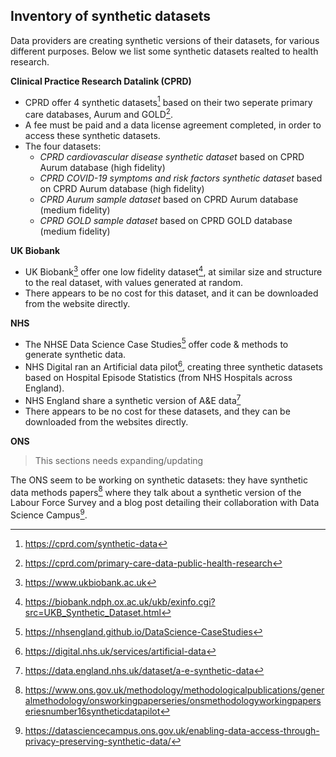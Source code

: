  ## Inventory of synthetic datasets

Data providers are creating synthetic versions of their datasets, for various different purposes. Below we list some synthetic datasets realted to health research.

**Clinical Practice Research Datalink (CPRD)**

- CPRD offer 4 synthetic datasets[^1] based on their two seperate primary care databases, Aurum and GOLD[^2].
- A fee must be paid and a data license agreement completed, in order to access these synthetic datasets. 
- The four datasets:
  - *CPRD cardiovascular disease synthetic dataset* based on CPRD Aurum database (high fidelity)
  - *CPRD COVID-19 symptoms and risk factors synthetic dataset* based on CPRD Aurum database (high fidelity)
  - *CPRD Aurum sample dataset* based on CPRD Aurum database (medium fidelity)
  - *CPRD GOLD sample dataset* based on CPRD GOLD database (medium fidelity)

**UK Biobank**
- UK Biobank[^4] offer one low fidelity dataset[^3], at similar size and structure to the real dataset, with values generated at random.
- There appears to be no cost for this dataset, and it can be downloaded from the website directly. 
<!--/ https://biobank.ndph.ox.ac.uk/~bbdatan/UKB_Synthetic_Dataset_Methods_Summary.pdf -->

**NHS**
- The NHSE Data Science Case Studies[^5] offer code & methods to generate synthetic data.
- NHS Digital ran an Artificial data pilot[^6], creating three synthetic datasets based on Hospital Episode Statistics (from NHS Hospitals across England).
- NHS England share a synthetic version of A&E data[^7]
- There appears to be no cost for these datasets, and they can be downloaded from the websites directly.

**ONS**
> This sections needs expanding/updating

The ONS seem to be working on synthetic datasets: they have synthetic data methods papers[^8] where they talk about a synthetic version of the Labour Force Survey and a blog post detailing
their collaboration with Data Science Campus[^9].

[^1]: https://cprd.com/synthetic-data
[^2]: https://cprd.com/primary-care-data-public-health-research
[^3]: https://biobank.ndph.ox.ac.uk/ukb/exinfo.cgi?src=UKB_Synthetic_Dataset.html 
[^4]: https://www.ukbiobank.ac.uk
[^5]: https://nhsengland.github.io/DataScience-CaseStudies
[^6]: https://digital.nhs.uk/services/artificial-data
[^7]: https://data.england.nhs.uk/dataset/a-e-synthetic-data
[^8]: https://www.ons.gov.uk/methodology/methodologicalpublications/generalmethodology/onsworkingpaperseries/onsmethodologyworkingpaperseriesnumber16syntheticdatapilot
[^9]: https://datasciencecampus.ons.gov.uk/enabling-data-access-through-privacy-preserving-synthetic-data/
